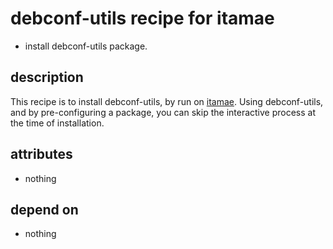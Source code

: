 debconf-utils recipe for itamae
===
- install debconf-utils package.

## description
This recipe is to install debconf-utils, by run on [itamae](https://github.com/ryotarai/itamae "itamae").
Using debconf-utils, and by pre-configuring a package, you can skip the interactive process at the time of installation.

## attributes
- nothing

## depend on
- nothing
